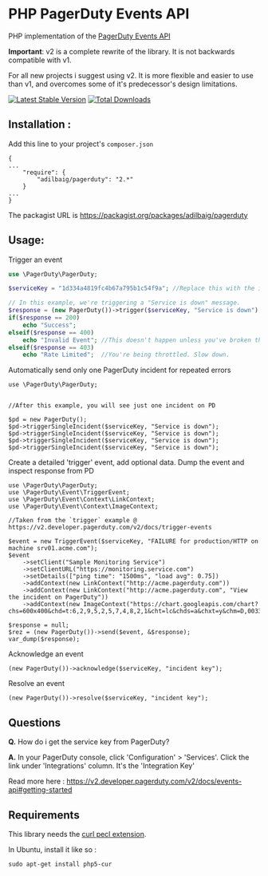 PHP PagerDuty Events API
=========
PHP implementation of the [PagerDuty Events API](https://v2.developer.pagerduty.com/v2/docs/events-api)

**Important**: v2 is a complete rewrite of the library. It is not backwards compatible with v1.

For all new projects i suggest using v2. It is more flexible and easier to use than v1, and overcomes some of it's predecessor's design limitations.

[![Latest Stable Version](https://poser.pugx.org/adilbaig/pagerduty/v/stable.svg)](https://packagist.org/packages/adilbaig/pagerduty) [![Total Downloads](https://poser.pugx.org/adilbaig/pagerduty/downloads.svg)](https://packagist.org/packages/adilbaig/pagerduty) 

Installation :
----
Add this line to your project's `composer.json`
````
{
...
    "require": {
        "adilbaig/pagerduty": "2.*"
    }
...
}
````

The packagist URL is https://packagist.org/packages/adilbaig/pagerduty

Usage:
----

Trigger an event
 
````php
use \PagerDuty\PagerDuty;

$serviceKey = "1d334a4819fc4b67a795b1c54f9a"; //Replace this with the integration key of your service.

// In this example, we're triggering a "Service is down" message.
$response = (new PagerDuty())->trigger($serviceKey, "Service is down");
if($response == 200)
    echo "Success";
elseif($response == 400)
    echo "Invalid Event"; //This doesn't happen unless you've broken their guidelines. The API tries to minimize user mistakes
elseif($response == 403)
    echo "Rate Limited";  //You're being throttled. Slow down.
````

Automatically send only one PagerDuty incident for repeated errors

````
use \PagerDuty\PagerDuty;


//After this example, you will see just one incident on PD

$pd = new PagerDuty();
$pd->triggerSingleIncident($serviceKey, "Service is down");
$pd->triggerSingleIncident($serviceKey, "Service is down");
$pd->triggerSingleIncident($serviceKey, "Service is down");
$pd->triggerSingleIncident($serviceKey, "Service is down");

````

Create a detailed 'trigger' event, add optional data. Dump the event and inspect 
response from PD

````
use \PagerDuty\PagerDuty;
use \PagerDuty\Event\TriggerEvent;
use \PagerDuty\Event\Context\LinkContext;
use \PagerDuty\Event\Context\ImageContext;

//Taken from the `trigger` example @ https://v2.developer.pagerduty.com/v2/docs/trigger-events

$event = new TriggerEvent($serviceKey, "FAILURE for production/HTTP on machine srv01.acme.com");
$event
    ->setClient("Sample Monitoring Service")
    ->setClientURL("https://monitoring.service.com")
    ->setDetails(["ping time": "1500ms", "load avg": 0.75])
    ->addContext(new LinkContext("http://acme.pagerduty.com"))
    ->addContext(new LinkContext("http://acme.pagerduty.com", "View the incident on PagerDuty"))
    ->addContext(new ImageContext("https://chart.googleapis.com/chart?chs=600x400&chd=t:6,2,9,5,2,5,7,4,8,2,1&cht=lc&chds=a&chxt=y&chm=D,0033FF,0,0,5,1"))

$response = null;
$rez = (new PagerDuty())->send($event, &$response);
var_dump($response);
````

Acknowledge an event

````
(new PagerDuty())->acknowledge($serviceKey, "incident key");
````

Resolve an event

````
(new PagerDuty())->resolve($serviceKey, "incident key");
````

Questions
----

**Q.** How do i get the service key from PagerDuty?

**A.** In your PagerDuty console, click 'Configuration' > 'Services'. Click the link under 'Integrations' column. It's the 'Integration Key'

Read more here : https://v2.developer.pagerduty.com/v2/docs/events-api#getting-started

Requirements
----
This library needs the [curl pecl extension](https://php.net/curl).

In Ubuntu, install it like so :

    sudo apt-get install php5-cur
